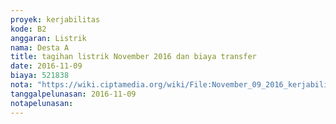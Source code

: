 ```yaml
---
proyek: kerjabilitas
kode: B2
anggaran: Listrik
nama: Desta A
title: tagihan listrik November 2016 dan biaya transfer
date: 2016-11-09
biaya: 521838
nota: "https://wiki.ciptamedia.org/wiki/File:November_09_2016_kerjabilitas_B2_tagihan_listrik_desta.jpg"
tanggalpelunasan: 2016-11-09
notapelunasan:
---
```

